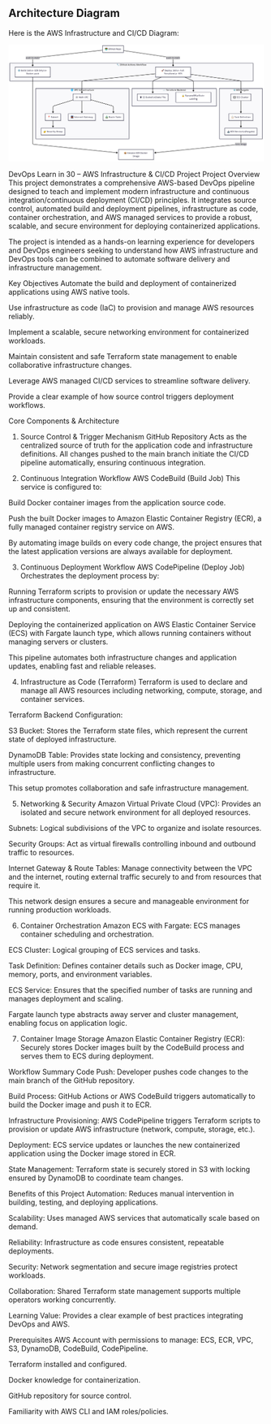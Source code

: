 ## Architecture Diagram

Here is the AWS Infrastructure and CI/CD Diagram:

![AWS Infrastructure Diagram](docs/project-diagram.png)


DevOps Learn in 30 – AWS Infrastructure & CI/CD Project
Project Overview
This project demonstrates a comprehensive AWS-based DevOps pipeline designed to teach and implement modern infrastructure and continuous integration/continuous deployment (CI/CD) principles. It integrates source control, automated build and deployment pipelines, infrastructure as code, container orchestration, and AWS managed services to provide a robust, scalable, and secure environment for deploying containerized applications.

The project is intended as a hands-on learning experience for developers and DevOps engineers seeking to understand how AWS infrastructure and DevOps tools can be combined to automate software delivery and infrastructure management.

Key Objectives
Automate the build and deployment of containerized applications using AWS native tools.

Use infrastructure as code (IaC) to provision and manage AWS resources reliably.

Implement a scalable, secure networking environment for containerized workloads.

Maintain consistent and safe Terraform state management to enable collaborative infrastructure changes.

Leverage AWS managed CI/CD services to streamline software delivery.

Provide a clear example of how source control triggers deployment workflows.

Core Components & Architecture
1. Source Control & Trigger Mechanism
GitHub Repository
Acts as the centralized source of truth for the application code and infrastructure definitions. All changes pushed to the main branch initiate the CI/CD pipeline automatically, ensuring continuous integration.

2. Continuous Integration Workflow
AWS CodeBuild (Build Job)
This service is configured to:

Build Docker container images from the application source code.

Push the built Docker images to Amazon Elastic Container Registry (ECR), a fully managed container registry service on AWS.

By automating image builds on every code change, the project ensures that the latest application versions are always available for deployment.

3. Continuous Deployment Workflow
AWS CodePipeline (Deploy Job)
Orchestrates the deployment process by:

Running Terraform scripts to provision or update the necessary AWS infrastructure components, ensuring that the environment is correctly set up and consistent.

Deploying the containerized application on AWS Elastic Container Service (ECS) with Fargate launch type, which allows running containers without managing servers or clusters.

This pipeline automates both infrastructure changes and application updates, enabling fast and reliable releases.

4. Infrastructure as Code (Terraform)
Terraform is used to declare and manage all AWS resources including networking, compute, storage, and container services.

Terraform Backend Configuration:

S3 Bucket: Stores the Terraform state files, which represent the current state of deployed infrastructure.

DynamoDB Table: Provides state locking and consistency, preventing multiple users from making concurrent conflicting changes to infrastructure.

This setup promotes collaboration and safe infrastructure management.

5. Networking & Security
Amazon Virtual Private Cloud (VPC):
Provides an isolated and secure network environment for all deployed resources.

Subnets:
Logical subdivisions of the VPC to organize and isolate resources.

Security Groups:
Act as virtual firewalls controlling inbound and outbound traffic to resources.

Internet Gateway & Route Tables:
Manage connectivity between the VPC and the internet, routing external traffic securely to and from resources that require it.

This network design ensures a secure and manageable environment for running production workloads.

6. Container Orchestration
Amazon ECS with Fargate:
ECS manages container scheduling and orchestration.

ECS Cluster: Logical grouping of ECS services and tasks.

Task Definition: Defines container details such as Docker image, CPU, memory, ports, and environment variables.

ECS Service: Ensures that the specified number of tasks are running and manages deployment and scaling.

Fargate launch type abstracts away server and cluster management, enabling focus on application logic.

7. Container Image Storage
Amazon Elastic Container Registry (ECR):
Securely stores Docker images built by the CodeBuild process and serves them to ECS during deployment.

Workflow Summary
Code Push: Developer pushes code changes to the main branch of the GitHub repository.

Build Process: GitHub Actions or AWS CodeBuild triggers automatically to build the Docker image and push it to ECR.

Infrastructure Provisioning: AWS CodePipeline triggers Terraform scripts to provision or update AWS infrastructure (network, compute, storage, etc.).

Deployment: ECS service updates or launches the new containerized application using the Docker image stored in ECR.

State Management: Terraform state is securely stored in S3 with locking ensured by DynamoDB to coordinate team changes.

Benefits of this Project
Automation: Reduces manual intervention in building, testing, and deploying applications.

Scalability: Uses managed AWS services that automatically scale based on demand.

Reliability: Infrastructure as code ensures consistent, repeatable deployments.

Security: Network segmentation and secure image registries protect workloads.

Collaboration: Shared Terraform state management supports multiple operators working concurrently.

Learning Value: Provides a clear example of best practices integrating DevOps and AWS.

Prerequisites
AWS Account with permissions to manage: ECS, ECR, VPC, S3, DynamoDB, CodeBuild, CodePipeline.

Terraform installed and configured.

Docker knowledge for containerization.

GitHub repository for source control.

Familiarity with AWS CLI and IAM roles/policies.

